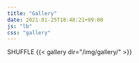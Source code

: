 ```yaml
---
title: "Gallery"
date: 2021-01-25T18:48:21+09:00
js: "lb"
css: "gallery"
---
```

<a onclick=shuffle()>SHUFFLE</a>
{{< gallery dir="/img/gallery/" >}}
<script>
    var ul = document.querySelector("#gallery");
    function shuffle() {
        for (var i = ul.children.length; i >= 0; i--) {
            ul.appendChild(ul.children[Math.random() * i | 0]);
        }
    }
    shuffle();
</script>